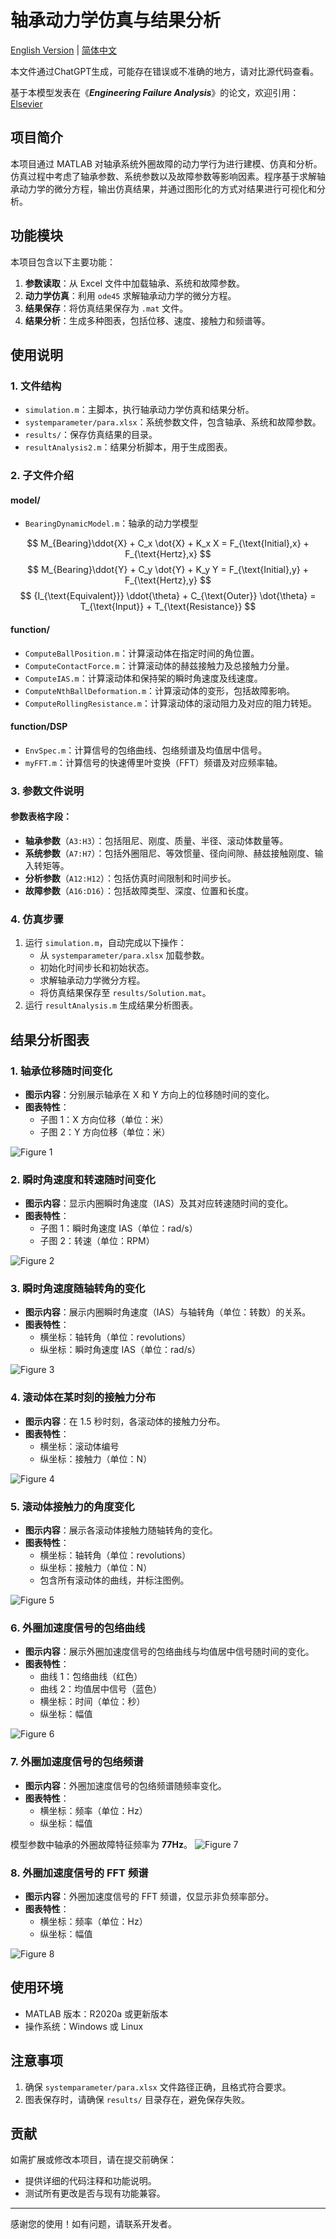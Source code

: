# 轴承动力学仿真与结果分析

[English Version](https://github.com/BiaWei/Bearing-Dynamics/blob/main/README.md) | [简体中文](https://github.com/BiaWei/Bearing-Dynamics/blob/main/README.zh.md)

本文件通过ChatGPT生成，可能存在错误或不准确的地方，请对比源代码查看。

基于本模型发表在《___Engineering Failure Analysis___》的论文，欢迎引用：[Elsevier](https://doi.org/10.1016/j.engfailanal.2024.108251)

## 项目简介
本项目通过 MATLAB 对轴承系统外圈故障的动力学行为进行建模、仿真和分析。仿真过程中考虑了轴承参数、系统参数以及故障参数等影响因素。程序基于求解轴承动力学的微分方程，输出仿真结果，并通过图形化的方式对结果进行可视化和分析。

## 功能模块
本项目包含以下主要功能：
1. **参数读取**：从 Excel 文件中加载轴承、系统和故障参数。
2. **动力学仿真**：利用 `ode45` 求解轴承动力学的微分方程。
3. **结果保存**：将仿真结果保存为 `.mat` 文件。
4. **结果分析**：生成多种图表，包括位移、速度、接触力和频谱等。

## 使用说明

### 1. 文件结构
- `simulation.m`：主脚本，执行轴承动力学仿真和结果分析。
- `systemparameter/para.xlsx`：系统参数文件，包含轴承、系统和故障参数。
- `results/`：保存仿真结果的目录。
- `resultAnalysis2.m`：结果分析脚本，用于生成图表。

### 2. 子文件介绍

#### model/
- `BearingDynamicModel.m`：轴承的动力学模型

$$ M_{Bearing}\ddot{X} + C_x \dot{X} + K_x X = F_{\text{Initial},x} + F_{\text{Hertz},x} $$
$$ M_{Bearing}\ddot{Y} + C_y \dot{Y} + K_y Y = F_{\text{Initial},y} + F_{\text{Hertz},y} $$
$$ {I_{\text{Equivalent}}} \ddot{\theta} + C_{\text{Outer}} \dot{\theta} = T_{\text{Input}} + T_{\text{Resistance}} $$


#### function/
- `ComputeBallPosition.m`：计算滚动体在指定时间的角位置。
- `ComputeContactForce.m`：计算滚动体的赫兹接触力及总接触力分量。
- `ComputeIAS.m`：计算滚动体和保持架的瞬时角速度及线速度。
- `ComputeNthBallDeformation.m`：计算滚动体的变形，包括故障影响。
- `ComputeRollingResistance.m`：计算滚动体的滚动阻力及对应的阻力转矩。

#### function/DSP
- `EnvSpec.m`：计算信号的包络曲线、包络频谱及均值居中信号。
- `myFFT.m`：计算信号的快速傅里叶变换（FFT）频谱及对应频率轴。

### 3. 参数文件说明
#### 参数表格字段：
- **轴承参数**（`A3:H3`）：包括阻尼、刚度、质量、半径、滚动体数量等。
- **系统参数**（`A7:H7`）：包括外圈阻尼、等效惯量、径向间隙、赫兹接触刚度、输入转矩等。
- **分析参数**（`A12:H12`）：包括仿真时间限制和时间步长。
- **故障参数**（`A16:D16`）：包括故障类型、深度、位置和长度。

### 4. 仿真步骤
1. 运行 `simulation.m`，自动完成以下操作：
   - 从 `systemparameter/para.xlsx` 加载参数。
   - 初始化时间步长和初始状态。
   - 求解轴承动力学微分方程。
   - 将仿真结果保存至 `results/Solution.mat`。
2. 运行 `resultAnalysis.m` 生成结果分析图表。

## 结果分析图表

### 1. 轴承位移随时间变化
- **图示内容**：分别展示轴承在 X 和 Y 方向上的位移随时间的变化。
- **图表特性**：
  - 子图 1：X 方向位移（单位：米）
  - 子图 2：Y 方向位移（单位：米）

![Figure 1](https://raw.githubusercontent.com/BiaWei/Bearing-Dynamics/refs/heads/main/examples/figure1.png "Figure 1")

### 2. 瞬时角速度和转速随时间变化
- **图示内容**：显示内圈瞬时角速度（IAS）及其对应转速随时间的变化。
- **图表特性**：
  - 子图 1：瞬时角速度 IAS（单位：rad/s）
  - 子图 2：转速（单位：RPM）

![Figure 2](https://raw.githubusercontent.com/BiaWei/Bearing-Dynamics/refs/heads/main/examples/figure2.png "Figure 2")

### 3. 瞬时角速度随轴转角的变化
- **图示内容**：展示内圈瞬时角速度（IAS）与轴转角（单位：转数）的关系。
- **图表特性**：
  - 横坐标：轴转角（单位：revolutions）
  - 纵坐标：瞬时角速度 IAS（单位：rad/s）

![Figure 3](https://raw.githubusercontent.com/BiaWei/Bearing-Dynamics/refs/heads/main/examples/figure3.png "Figure 3")

### 4. 滚动体在某时刻的接触力分布
- **图示内容**：在 1.5 秒时刻，各滚动体的接触力分布。
- **图表特性**：
  - 横坐标：滚动体编号
  - 纵坐标：接触力（单位：N）

![Figure 4](https://raw.githubusercontent.com/BiaWei/Bearing-Dynamics/refs/heads/main/examples/figure4.png "Figure 4")

### 5. 滚动体接触力的角度变化
- **图示内容**：展示各滚动体接触力随轴转角的变化。
- **图表特性**：
  - 横坐标：轴转角（单位：revolutions）
  - 纵坐标：接触力（单位：N）
  - 包含所有滚动体的曲线，并标注图例。

![Figure 5](https://raw.githubusercontent.com/BiaWei/Bearing-Dynamics/refs/heads/main/examples/figure5.png "Figure 5")

### 6. 外圈加速度信号的包络曲线
- **图示内容**：展示外圈加速度信号的包络曲线与均值居中信号随时间的变化。
- **图表特性**：
  - 曲线 1：包络曲线（红色）
  - 曲线 2：均值居中信号（蓝色）
  - 横坐标：时间（单位：秒）
  - 纵坐标：幅值

![Figure 6](https://raw.githubusercontent.com/BiaWei/Bearing-Dynamics/refs/heads/main/examples/figure6.png "Figure 6")

### 7. 外圈加速度信号的包络频谱
- **图示内容**：外圈加速度信号的包络频谱随频率变化。
- **图表特性**：
  - 横坐标：频率（单位：Hz）
  - 纵坐标：幅值

模型参数中轴承的外圈故障特征频率为 __77Hz__。
![Figure 7](https://raw.githubusercontent.com/BiaWei/Bearing-Dynamics/refs/heads/main/examples/figure7.png "Figure 7")

### 8. 外圈加速度信号的 FFT 频谱
- **图示内容**：外圈加速度信号的 FFT 频谱，仅显示非负频率部分。
- **图表特性**：
  - 横坐标：频率（单位：Hz）
  - 纵坐标：幅值

![Figure 8](https://raw.githubusercontent.com/BiaWei/Bearing-Dynamics/refs/heads/main/examples/figure8.png "Figure 8")

## 使用环境
- MATLAB 版本：R2020a 或更新版本
- 操作系统：Windows 或 Linux

## 注意事项
1. 确保 `systemparameter/para.xlsx` 文件路径正确，且格式符合要求。
2. 图表保存时，请确保 `results/` 目录存在，避免保存失败。

## 贡献
如需扩展或修改本项目，请在提交前确保：
- 提供详细的代码注释和功能说明。
- 测试所有更改是否与现有功能兼容。

---

感谢您的使用！如有问题，请联系开发者。
